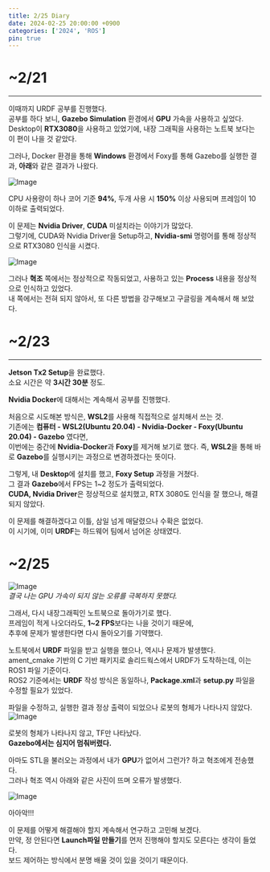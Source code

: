 ```yaml
---
title: 2/25 Diary
date: 2024-02-25 20:00:00 +0900
categories: ['2024', 'ROS']
pin: true
---
```


# ~2/21  
___  

이때까지 URDF 공부를 진행했다.  
공부를 하다 보니, **Gazebo Simulation** 환경에서 **GPU** 가속을 사용하고 싶었다.  
Desktop이 **RTX3080**을 사용하고 있었기에, 내장 그래픽을 사용하는 노트북 보다는 이 편이 나을 것 같았다.  

그러나, Docker 환경을 통해 **Windows** 환경에서 Foxy를 통해 Gazebo를 실행한 결과, **아래**와 같은 결과가 나왔다.  

![Image](/posts/org1.png)

CPU 사용량이 하나 코어 기준 **94%**, 두개 사용 시 **150%** 이상 사용되며 프레임이 10 이하로 출력되었다.  

이 문제는 **Nvidia Driver**, **CUDA** 미설치라는 이야기가 많았다.  
그렇기에, CUDA와 Nvidia Driver을 Setup하고, **Nvidia-smi** 명령어를 통해 정상적으로 RTX3080 인식을 시켰다.  

![Image](/posts/org2.png)  

그러나 **혁조** 쪽에서는 정상적으로 작동되었고, 사용하고 있는 **Process** 내용을 정상적으로 인식하고 있었다.  
내 쪽에서는 전혀 되지 않아서, 또 다른 방법을 강구해보고 구글링을 계속해서 해 보았다.  

# ~2/23  
___  

**Jetson Tx2 Setup**을 완료했다.  
소요 시간은 약 **3시간 30분** 정도.  

**Nvidia Docker**에 대해서는 계속해서 공부를 진행했다.  

처음으로 시도해본 방식은, **WSL2**를 사용해 직접적으로 설치해서 쓰는 것.  
기존에는 **컴퓨터 - WSL2(Ubuntu 20.04) - Nvidia-Docker - Foxy(Ubuntu 20.04) - Gazebo** 였다면,  
이번에는 중간에 **Nvidia-Docker**과 **Foxy**를 제거해 보기로 했다. 즉, **WSL2**을 통해 바로 **Gazebo**를 실행시키는 과정으로 변경하겠다는 뜻이다.  
  
그렇게, 내 **Desktop**에 설치를 했고, **Foxy Setup** 과정을 거쳤다.  
그 결과 **Gazebo**에서 FPS는 1~2 정도가 출력되었다.  
**CUDA, Nvidia Driver**은 정상적으로 설치했고, RTX 3080도 인식을 잘 했으나, 해결되지 않았다.  
  
이 문제를 해결하겠다고 이틀, 삼일 넘게 매달렸으나 수확은 없었다.  
이 시기에, 이미 **URDF**는 하드웨어 팀에서 넘어온 상태였다.  


# ~2/25  

![Image](/posts/org4.png)  
*결국 나는 GPU 가속이 되지 않는 오류를 극복하지 못했다.*  

그래서, 다시 내장그래픽인 노트북으로 돌아가기로 했다.  
프레임이 적게 나오더라도, **1~2 FPS**보다는 나을 것이기 때문에,  
추후에 문제가 발생한다면 다시 돌아오기를 기약했다.  

노트북에서 **URDF** 파일을 받고 실행을 했으나, 역시나 문제가 발생했다.  
ament_cmake 기반의 C 기반 패키지로 솔리드웍스에서 URDF가 도착하는데, 이는 ROS1 파일 기준이다.  
ROS2 기준에서는 **URDF** 작성 방식은 동일하나, **Package.xml**과 **setup.py** 파일을 수정할 필요가 있었다.  

파일을 수정하고, 실행한 결과 정상 출력이 되었으나 로봇의 형체가 나타나지 않았다.  
![Image](/posts/org6.png)  

로봇의 형체가 나타나지 않고, TF만 나타났다.  
**Gazebo에서는 심지어 멈춰버렸다.**  

아마도 STL을 불러오는 과정에서 내가 **GPU**가 없어서 그런가? 하고 혁조에게 전송했다.  
그러나 혁조 역시 아래와 같은 사진이 뜨며 오류가 발생했다.  

![Image](/posts/org3.png)  

아아악!!!  

이 문제를 어떻게 해결해야 할지 계속해서 연구하고 고민해 보겠다.  
만약, 정 안된다면 **Launch파일 만들기**를 먼저 진행해야 할지도 모른다는 생각이 들었다.  
보드 제어하는 방식에서 분명 배울 것이 있을 것이기 때문이다.  
